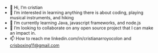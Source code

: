 - 👋 Hi, I’m cristian
- 👀 I’m interested in learning anything there is about coding, playing musical instruments, and hiking
- 🌱 I’m currently learning Java, javascript frameworks, and node.js
- 💞️ I’m looking to collaborate on any open source project that I can make an impact in. 
- 📫 How to reach me linkedin.com/in/cristianarroyocolon and crisboxing11@gmail.com

<!---
crisboxing11/crisboxing11 is a ✨ special ✨ repository because its `README.md` (this file) appears on your GitHub profile.
You can click the Preview link to take a look at your changes.
--->
